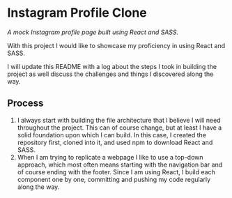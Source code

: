 # Instagram Profile Clone
*A mock Instagram profile page built using React and SASS.*

With this project I would like to showcase my proficiency in using React and SASS.

I will update this README with a log about the steps I took in building the project as well discuss the challenges and things I discovered along the way.

## Process
1. I always start with building the file architecture that I believe I will need throughout the project. This can of course change, but at least I have a solid foundation upon which I can build. In this case, I created the repository first, cloned into it, and used npm to download React and SASS.
2. When I am trying to replicate a webpage I like to use a top-down approach, which most often means starting with the navigation bar and of course ending with the footer. Since I am using React, I build each component one by one, committing and pushing my code regularly along the way.

